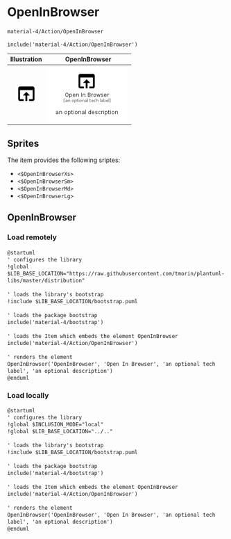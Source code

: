 # OpenInBrowser


```text
material-4/Action/OpenInBrowser
```

```text
include('material-4/Action/OpenInBrowser')
```



| Illustration | OpenInBrowser |
| :---: | :---: |
| ![illustration for Illustration](../../material-4/Action/OpenInBrowser.png) | ![illustration for OpenInBrowser](../../material-4/Action/OpenInBrowser.Local.png) |



## Sprites
The item provides the following sriptes:

- `<$OpenInBrowserXs>`
- `<$OpenInBrowserSm>`
- `<$OpenInBrowserMd>`
- `<$OpenInBrowserLg>`





## OpenInBrowser

### Load remotely
```plantuml
@startuml
' configures the library
!global $LIB_BASE_LOCATION="https://raw.githubusercontent.com/tmorin/plantuml-libs/master/distribution"

' loads the library's bootstrap
!include $LIB_BASE_LOCATION/bootstrap.puml

' loads the package bootstrap
include('material-4/bootstrap')

' loads the Item which embeds the element OpenInBrowser
include('material-4/Action/OpenInBrowser')

' renders the element
OpenInBrowser('OpenInBrowser', 'Open In Browser', 'an optional tech label', 'an optional description')
@enduml
```

### Load locally
```plantuml
@startuml
' configures the library
!global $INCLUSION_MODE="local"
!global $LIB_BASE_LOCATION="../.."

' loads the library's bootstrap
!include $LIB_BASE_LOCATION/bootstrap.puml

' loads the package bootstrap
include('material-4/bootstrap')

' loads the Item which embeds the element OpenInBrowser
include('material-4/Action/OpenInBrowser')

' renders the element
OpenInBrowser('OpenInBrowser', 'Open In Browser', 'an optional tech label', 'an optional description')
@enduml
```

